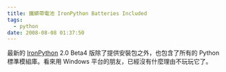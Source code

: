 ```yaml
---
title: 鐵蟒帶電池 IronPython Batteries Included
tags:
  - python
date: 2008-08-08 01:37:50
---
```


最新的 [IronPython](http://www.codeplex.com/IronPython/Release/ProjectReleases.aspx?ReleaseId=14353) 2.0 Beta4 版除了提供安裝包之外，也包含了所有的 Python 標準模組庫。看來用 Windows 平台的朋友，已經沒有什麼理由不玩玩它了。
